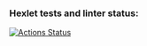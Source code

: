 ### Hexlet tests and linter status:
[![Actions Status](https://github.com/daevv/frontend-project-46/workflows/hexlet-check/badge.svg)](https://github.com/daevv/frontend-project-46/actions)